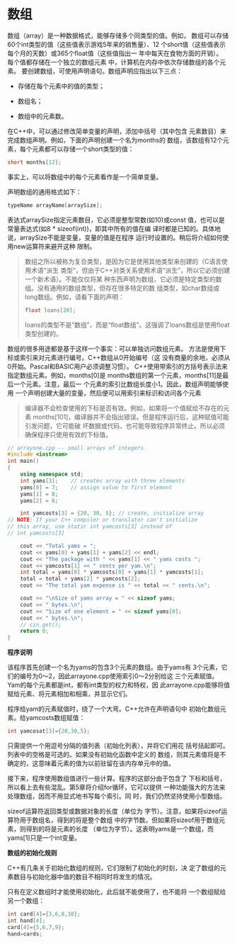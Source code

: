 # 数组

数组（array）是一种数据格式，能够存储多个同类型的值。例如， 数组可以存储60个int类型的值（这些值表示游戏5年来的销售量）、12 个short值（这些值表示每个月的天数）或365个float值（这些值指出一 年中每天在食物方面的开销）。
每个值都存储在一个独立的数组元素 中，计算机在内存中依次存储数组的各个元素。 要创建数组，可使用声明语句。数组声明应指出以下三点： 

* 存储在每个元素中的值的类型； 

* 数组名； 

* 数组中的元素数。 



在C++中，可以通过修改简单变量的声明，添加中括号（其中包含 元素数目）来完成数组声明。例如，下面的声明创建一个名为months的 数组，该数组有12个元素，每个元素都可以存储一个short类型的值：

~~~c++
short months[12];
~~~

事实上，可以将数组中的每个元素看作是一个简单变量。 

声明数组的通用格式如下：

~~~c++
typeName arrayName[arraySize];
~~~

表达式arraySize指定元素数目，它必须是整型常数(如10)或const 值，也可以是常量表达式(如8 * sizeof(int))，即其中所有的值在编 译时都是已知的。具体地说，arraySize不能是变量，变量的值是在程序 运行时设置的。稍后将介绍如何使用new运算符来避开这种 限制。

>数组之所以被称为复合类型，是因为它是使用其他类型来创建的（C语言使用术语“派生 类型”，但由于C++对类关系使用术语“派生”，所以它必须创建一个新术语）。不能仅仅将某 种东西声明为数组，它必须是特定类型的数组。没有通用的数组类型，但存在很多特定的数 组类型，如char数组或long数组。例如，请看下面的声明：
>
>~~~c++
>float loans[20];
>~~~
>
>loans的类型不是“数组”，而是“float数组”。这强调了loans数组是使用float类型创建的。

数组的很多用途都是基于这样一个事实：可以单独访问数组元素。 方法是使用下标或索引来对元素进行编号。C++数组从0开始编号（这 没有商量的余地，必须从0开始。Pascal和BASIC用户必须调整习惯）。 C++使用带索引的方括号表示法来指定数组元素。例如，months[0]是 months数组的第一个元素，months[11]是最后一个元素。注意，最后一 个元素的索引比数组长度小1。因此，数组声明能够使用 一个声明创建大量的变量，然后便可以用索引来标识和访问各个元素

>编译器不会检查使用的下标是否有效。例如，如果将一个值赋给不存在的元素 months[101]，编译器并不会指出错误。但是程序运行后，这种赋值可能引发问题，它可能破 坏数据或代码，也可能导致程序异常终止。所以必须确保程序只使用有效的下标值。

~~~c++
// arrayone.cpp -- small arrays of integers
#include <iostream>
int main()
{
    using namespace std;
    int yams[3];    // creates array with three elements
    yams[0] = 7;    // assign value to first element
    yams[1] = 8;
    yams[2] = 6;

    int yamcosts[3] = {20, 30, 5}; // create, initialize array
// NOTE: If your C++ compiler or translator can't initialize
// this array, use static int yamcosts[3] instead of
// int yamcosts[3]

    cout << "Total yams = ";
    cout << yams[0] + yams[1] + yams[2] << endl;
    cout << "The package with " << yams[1] << " yams costs ";
    cout << yamcosts[1] << " cents per yam.\n";
    int total = yams[0] * yamcosts[0] + yams[1] * yamcosts[1];
    total = total + yams[2] * yamcosts[2];
    cout << "The total yam expense is " << total << " cents.\n";

    cout << "\nSize of yams array = " << sizeof yams;
    cout << " bytes.\n";
    cout << "Size of one element = " << sizeof yams[0];
    cout << " bytes.\n";
    // cin.get();
    return 0; 
}
~~~

**程序说明**

该程序首先创建一个名为yams的包含3个元素的数组。由于yams有 3个元素，它们的编号为0～2，因此arrayone.cpp使用索引0～2分别给这 三个元素赋值。Yam的每个元素都是int，都有int类型的权力和特权，因 此arrayone.cpp能够将值赋给元素、将元素相加和相乘，并显示它们。

 程序给yam的元素赋值时，绕了一个大弯。C++允许在声明语句中 初始化数组元素。给yamcosts数组赋值：

~~~c++
int yamcosat[3]={20,30,5};
~~~

只需提供一个用逗号分隔的值列表（初始化列表），并将它们用花 括号括起即可。列表中的空格是可选的。如果没有初始化函数中定义的 数组，则其元素值将是不确定的，这意味着元素的值为以前驻留在该内存单元中的值。

接下来，程序使用数组值进行一些计算。程序的这部分由于包含了 下标和括号，所以看上去有些混乱。第5章将介绍for循环，它可以提供 一种功能强大的方法来处理数组，因而不用显式地书写每个索引。同 时，我们仍然坚持使用小型数组。

sizeof运算符返回类型或数据对象的长度（单位为 字节）。注意，如果将sizeof运算符用于数组名，得到的将是整个数组 中的字节数。但如果将sizeof用于数组元素，则得到的将是元素的长度 （单位为字节）。这表明yams是一个数组，而yams[1]只是一个int变量。

**数组的初始化规则**

C++有几条关于初始化数组的规则，它们限制了初始化的时刻，决 定了数组的元素数目与初始化器中值的数目不相同时将发生的情况。 

只有在定义数组时才能使用初始化，此后就不能使用了，也不能将 一个数组赋给另一个数组：

~~~c++
int card[4]={3,6,8,10};
int hand[4];
card[4]={5,6,7,9};
hand=cards;
~~~

